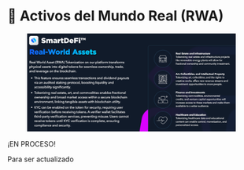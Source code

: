# 📝 Activos del Mundo Real (RWA)

<figure><img src="../.gitbook/assets/Screenshot_19.png" alt=""><figcaption></figcaption></figure>

¡EN PROCESO!

Para ser actualizado